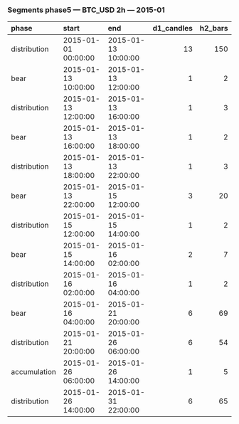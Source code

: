 ### Segments phase5 — BTC_USD 2h — 2015-01

| phase        | start               | end                 |   d1_candles |   h2_bars |
|:-------------|:--------------------|:--------------------|-------------:|----------:|
| distribution | 2015-01-01 00:00:00 | 2015-01-13 10:00:00 |           13 |       150 |
| bear         | 2015-01-13 10:00:00 | 2015-01-13 12:00:00 |            1 |         2 |
| distribution | 2015-01-13 12:00:00 | 2015-01-13 16:00:00 |            1 |         3 |
| bear         | 2015-01-13 16:00:00 | 2015-01-13 18:00:00 |            1 |         2 |
| distribution | 2015-01-13 18:00:00 | 2015-01-13 22:00:00 |            1 |         3 |
| bear         | 2015-01-13 22:00:00 | 2015-01-15 12:00:00 |            3 |        20 |
| distribution | 2015-01-15 12:00:00 | 2015-01-15 14:00:00 |            1 |         2 |
| bear         | 2015-01-15 14:00:00 | 2015-01-16 02:00:00 |            2 |         7 |
| distribution | 2015-01-16 02:00:00 | 2015-01-16 04:00:00 |            1 |         2 |
| bear         | 2015-01-16 04:00:00 | 2015-01-21 20:00:00 |            6 |        69 |
| distribution | 2015-01-21 20:00:00 | 2015-01-26 06:00:00 |            6 |        54 |
| accumulation | 2015-01-26 06:00:00 | 2015-01-26 14:00:00 |            1 |         5 |
| distribution | 2015-01-26 14:00:00 | 2015-01-31 22:00:00 |            6 |        65 |